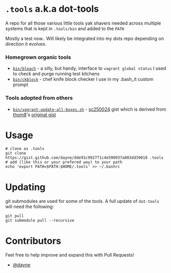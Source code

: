 # `.tools` a.k.a dot-tools

A repo for all those various little tools yak shavers needed across multiple systems that is kept in `.tools/bin` and added to the `PATH`

Mostly a test now.. Will likely be integrated into my dots repo depending on direction it evolves.

### Homegrown organic tools

* [`bin/bleach`](https://gist.github.com/dayne/dde91c992771c4e590937a003dd39018) - a silly, but handy, interface to `vagrant global status` I used to check and purge running test kitchens
* [`bin/ckblock`](https://gist.github.com/dayne/dde91c992771c4e590937a003dd39018) - chef knife block checker I use in my .bash_it custom prompt

### Tools adopted from others

* [`bin/vagrant-update-all-boxes.sh`](https://gist.github.com/sc250024/05a5aa1a1ee2db02080f8714226986e9) - [sc250024](https://gist.github.com/sc250024) gist which is derived from [thom8](https://gist.github.com/thom8)'s [original gist](https://gist.github.com/thom8/791f6c9978abda5e4e84)

# Usage

```
# clone as .tools
git clone https://gist.github.com/dayne/dde91c992771c4e590937a003dd39018 .tools
# add (like this or your prefered way) to your path
echo 'export PATH=$PATH:$HOME/.tools' >> ~/.bashrc
```

# Updating

git submodules are used for some of the tools.  A full update of `dot-tools` will need the following:

```
git pull 
git submodule pull --recursive

```

# Contributors

Feel free to help improve and expand this with Pull Requests!

* [@dayne](https://github.com/dayne)
